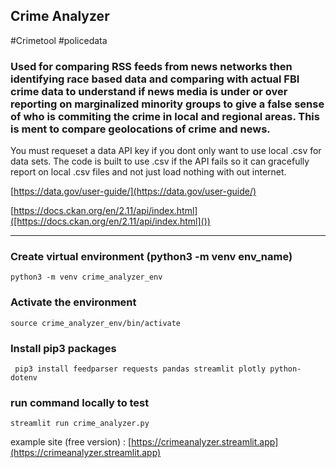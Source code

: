 ## Crime Analyzer

#Crimetool
#policedata

### Used for comparing RSS feeds from news networks then identifying race based data and comparing with actual FBI crime data to understand if news media is under or over reporting on marginalized minority groups to give a false sense of who is commiting the crime in local and regional areas. This is ment to compare geolocations of crime and news.

You must requeset a data API key if you dont only want to use local .csv for data sets. The code is built to use .csv if the API fails so it can gracefully report on local .csv files and not just load nothing with out internet.

[https://data.gov/user-guide/](https://data.gov/user-guide/)

[https://docs.ckan.org/en/2.11/api/index.html]([https://docs.ckan.org/en/2.11/api/index.html]())

---

### Create virtual environment (python3 -m venv env_name)

``python3 -m venv crime_analyzer_env``

### Activate the environment

``source crime_analyzer_env/bin/activate``

### Install pip3 packages

`` pip3 install feedparser requests pandas streamlit plotly python-dotenv``

### run command locally to test

``streamlit run crime_analyzer.py``

example site (free version) : [https://crimeanalyzer.streamlit.app](https://crimeanalyzer.streamlit.app)
